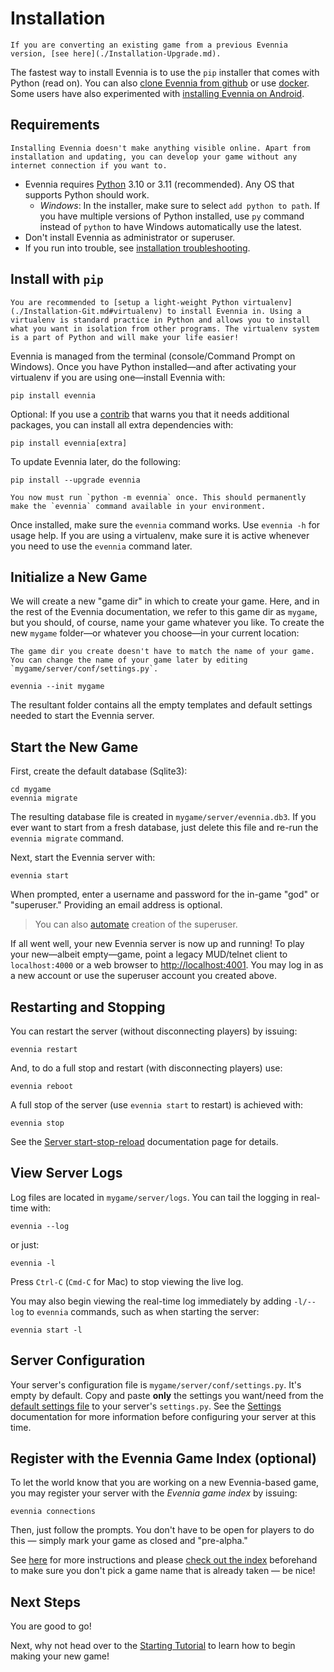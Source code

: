# Installation

```{important}
If you are converting an existing game from a previous Evennia version, [see here](./Installation-Upgrade.md).
```

The fastest way to install Evennia is to use the `pip` installer that comes with Python (read on).
You can also  [clone Evennia from github](./Installation-Git.md)  or use [docker](./Installation-Docker.md).  Some users have also experimented with [installing Evennia on Android](./Installation-Android.md).

## Requirements

```{sidebar} Develop in isolation
Installing Evennia doesn't make anything visible online. Apart from installation and updating, you can develop your game without any internet connection if you want to.
```
- Evennia requires [Python](https://www.python.org/downloads/) 3.10 or 3.11 (recommended). Any OS that supports Python should work.
	- _Windows_: In the installer, make sure to select `add python to path`. If you have multiple versions of Python installed, use `py` command instead of `python` to have Windows automatically use the latest.
- Don't install Evennia as administrator or superuser. 
- If you run into trouble, see [installation troubleshooting](./Installation-Troubleshooting.md).

## Install with `pip`

```{important}
You are recommended to [setup a light-weight Python virtualenv](./Installation-Git.md#virtualenv) to install Evennia in. Using a virtualenv is standard practice in Python and allows you to install what you want in isolation from other programs. The virtualenv system is a part of Python and will make your life easier!
```

Evennia is managed from the terminal (console/Command Prompt on Windows). Once you have Python installed&mdash;and after activating your virtualenv if you are using one&mdash;install Evennia with:

	pip install evennia

Optional: If you use a [contrib](../Contribs/Contribs-Overview.md) that warns you that it needs additional packages, you can  install all extra dependencies with:

	pip install evennia[extra]

To update Evennia later, do the following: 

	pip install --upgrade evennia

```{note} **Windows users only -** 
You now must run `python -m evennia` once. This should permanently make the `evennia` command available in your environment.
```

Once installed, make sure the `evennia` command works. Use `evennia -h` for usage help. If you are using a virtualenv, make sure it is active whenever you need to use the `evennia` command later.

## Initialize a New Game

We will create a new "game dir" in which to create your game. Here, and in the rest of the Evennia documentation, we refer to this game dir as  `mygame`, but you should, of course, name your game whatever you like. To create the new `mygame` folder&mdash;or whatever you choose&mdash;in your current location: 

```{sidebar} Game Dir vs Game Name
The game dir you create doesn't have to match the name of your game. You can change the name of your game later by editing `mygame/server/conf/settings.py`.
```

	evennia --init mygame

The resultant folder contains all the empty templates and default settings needed to start the Evennia server.

## Start the New Game

First, create the default database (Sqlite3):

	cd mygame
	evennia migrate

The resulting database file is created in `mygame/server/evennia.db3`. If you ever want to start from a fresh database, just delete this file and re-run the `evennia migrate` command.

Next, start the Evennia server with:

	evennia start

When prompted, enter a username and password for the in-game "god" or "superuser." Providing an email address is optional.

> You can also [automate](./Installation-Non-Interactive.md) creation of the superuser.

If all went well, your new Evennia server is now up and running! To play your new&mdash;albeit empty&mdash;game, point a legacy MUD/telnet client to `localhost:4000` or a web browser to [http://localhost:4001](http://localhost:4001). You may log in as a new account or use the superuser account you created above.

## Restarting and Stopping


You can restart the server (without disconnecting players) by issuing:

	evennia restart

And, to do a full stop and restart (with disconnecting players) use:

	evennia reboot

A full stop of the server (use `evennia start` to restart) is achieved with:

	evennia stop

See the [Server start-stop-reload](./Running-Evennia.md) documentation page for details.

## View Server Logs

Log files are located in `mygame/server/logs`. You can tail the logging in real-time with:

	evennia --log

or just:

	evennia -l

Press `Ctrl-C` (`Cmd-C` for Mac) to stop viewing the live log. 

You may also begin viewing the real-time log immediately by adding `-l/--log` to `evennia` commands, such as when starting the server:

    evennia start -l

## Server Configuration 

Your server's configuration file is `mygame/server/conf/settings.py`. It's empty by default. Copy and paste **only** the settings you want/need from the [default settings file](./Settings-Default.md) to your server's `settings.py`. See the [Settings](./Settings.md) documentation for more information before configuring your server at this time.
 
## Register with the Evennia Game Index (optional)

To let the world know that you are working on a new Evennia-based game, you may register your server with the _Evennia game index_ by issuing: 

    evennia connections 

Then, just follow the prompts. You don't have to be open for players to do this &mdash; simply mark your game as closed and "pre-alpha."

See [here](./Evennia-Game-Index.md) for more instructions and please [check out the index](http:games.evennia.com)  beforehand to make sure you don't pick a game name that is already taken &mdash; be nice!

## Next Steps

You are good to go! 

Next, why not head over to the [Starting Tutorial](../Howtos/Beginner-Tutorial/Beginner-Tutorial-Overview.md) to learn how to begin making your new game!
